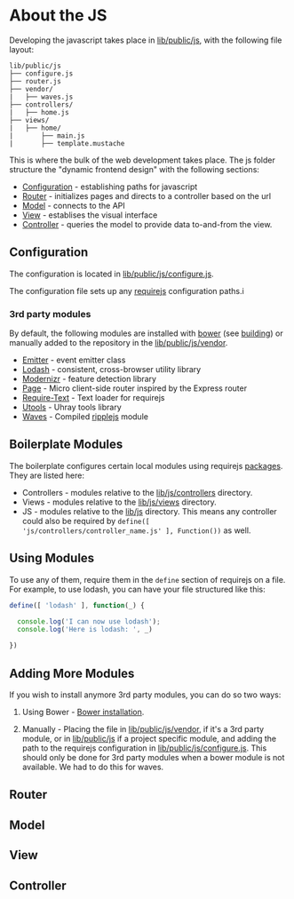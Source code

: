 About the JS
=============


Developing the javascript takes place in [lib/public/js](../lib/public/js), with the following file layout:

```
lib/public/js
├── configure.js
├── router.js
├── vendor/
|   ├── waves.js
├── controllers/
|   ├── home.js
├── views/
|   ├── home/
|       ├── main.js
|       ├── template.mustache
```

This is where the bulk of the web development takes place. The js folder structure the "dynamic frontend design" with the following sections:

* [Configuration](#configuration) - establishing paths for javascript
* [Router](#router) - initializes pages and directs to a controller based on the url
* [Model](#model) - connects to the API
* [View](#view) - establises the visual interface
* [Controller](#controller) - queries the model to provide data to-and-from the view.

## Configuration

The configuration is located in [lib/public/js/configure.js](../lib/public/js/configure.js).

The configuration file sets up any [requirejs](http://requirejs.org) configuration paths.i

### 3rd party modules

By default, the following modules are installed with [bower](http://bower.io) (see [building](building.md#bower-installation)) or manually added to the repository in the [lib/public/js/vendor](../lib/public/js/vendor).

* [Emitter](https://github.com/jhermsmeier/emitter.js) - event emitter class
* [Lodash](http://lodash.com/) - consistent, cross-browser utility library
* [Modernizr](http://modernizr.com/) - feature detection library
* [Page](http://visionmedia.github.io/page.js/) - Micro client-side router inspired by the Express router
* [Require-Text](https://github.com/requirejs/text) - Text loader for requirejs
* [Utools](https://github.com/uhray/utools) - Uhray tools library
* [Waves](https://github.com/ripplejs/waves) - Compiled [ripplejs](https://github.com/ripplejs/ripple) module

## Boilerplate Modules

The boilerplate configures certain local modules using requirejs [packages](http://requirejs.org/docs/api.html#packages). They are listed here:

* Controllers - modules relative to the [lib/js/controllers](../lib/js/controllers) directory.
* Views - modules relative to the [lib/js/views](../lib/js/views) directory.
* JS - modules relative to the [lib/js](../lib/js) directory. This means any controller could also be required by `define([ 'js/controllers/controller_name.js' ], Function())` as well.

## Using Modules

To use any of them, require them in the `define` section of requirejs on a file. For example, to use lodash, you can have your file structured like this:

```js
define([ 'lodash' ], function(_) {

  console.log('I can now use lodash');
  console.log('Here is lodash: ', _)

})
```

## Adding More Modules

If you wish to install anymore 3rd party modules, you can do so two ways:

1. Using Bower - [Bower installation](building.md#bower-installation).

2. Manually - Placing the file in [lib/public/js/vendor](../lib/public/js/vendor), if it's a 3rd party module, or in [lib/public/js](../lib/public/js) if a project specific module, and adding the path to the requirejs configuration in [lib/public/js/configure.js](../lib/public/js/configure.js). This should only be done for 3rd party modules when a bower module is not available. We had to do this for waves.

## Router

## Model

## View

## Controller


